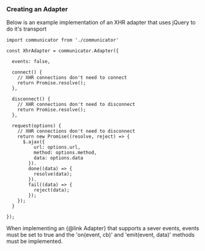### Creating an Adapter

Below is an example implementation of an XHR adapter that uses jQuery to do it's transport
```
import communicator from './communicator'

const XhrAdapter = communicator.Adapter({

  events: false,

  connect() {
    // XHR connections don't need to connect
    return Promise.resolve();
  },

  disconnect() {
    // XHR connections don't need to disconnect
    return Promise.resolve();
  },

  request(options) {
    // XHR connections don't need to disconnect
    return new Promise((resolve, reject) => {
      $.ajax({
          url: options.url,
          method: options.method,
          data: options.data
        }).
        done((data) => {
          resolve(data);
        }).
        fail((data) => {
          reject(data);
        });
    });
  }

});

```


When implementing an {@link Adapter} that supports a sever events, events must be set to true and the 'on(event, cb)' and 'emit(event, data)' methods must be implemented.